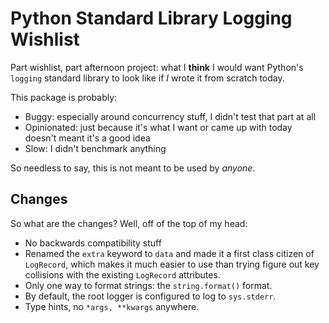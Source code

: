 # Python Standard Library Logging Wishlist

Part wishlist, part afternoon project: what I **think** I would want Python's `logging` standard library to look like if _I_ wrote it from scratch today.

This package is probably:

- Buggy: especially around concurrency stuff, I didn't test that part at all
- Opinionated: just because it's what I want or came up with today doesn't meant it's a good idea
- Slow: I didn't benchmark anything

So needless to say, this is not meant to be used by _anyone_.

## Changes

So what are the changes? Well, off of the top of my head:

- No backwards compatibility stuff
- Renamed the `extra` keyword to `data` and made it a first class citizen of `LogRecord`, which makes it much easier to use than trying figure out key collisions with the existing `LogRecord` attributes.
- Only one way to format strings: the `string.format()` format.
- By default, the root logger is configured to log to `sys.stderr`.
- Type hints, no `*args, **kwargs` anywhere.
